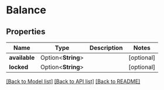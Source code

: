 # Balance

## Properties

| Name          | Type               | Description | Notes      |
| ------------- | ------------------ | ----------- | ---------- |
| **available** | Option<**String**> |             | [optional] |
| **locked**    | Option<**String**> |             | [optional] |

[[Back to Model list]](../README.md#documentation-for-models) [[Back to API list]](../README.md#documentation-for-api-endpoints) [[Back to README]](../README.md)
